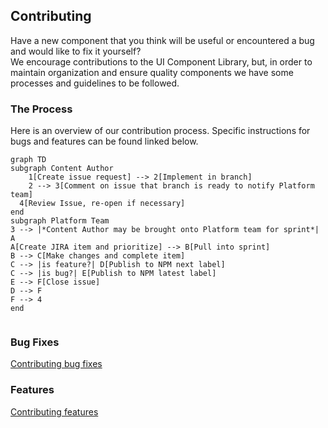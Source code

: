 ## Contributing  

Have a new component that you think will be useful or encountered a bug and would like to fix it yourself?  
We encourage contributions to the UI Component Library, but, in order to maintain organization and ensure quality components we have some processes and guidelines to be followed.

### The Process

Here is an overview of our contribution process.  Specific instructions for bugs and features can be found linked below.
```mermaid
graph TD
subgraph Content Author
	1[Create issue request] --> 2[Implement in branch]
	2 --> 3[Comment on issue that branch is ready to notify Platform team]
  4[Review Issue, re-open if necessary]
end
subgraph Platform Team
3 --> |*Content Author may be brought onto Platform team for sprint*| A
A[Create JIRA item and prioritize] --> B[Pull into sprint]
B --> C[Make changes and complete item]
C --> |is feature?| D[Publish to NPM next label]
C --> |is bug?| E[Publish to NPM latest label]
E --> F[Close issue]
D --> F
F --> 4
end


```

### Bug Fixes

[Contributing bug fixes](.gitlab/contribution_guidelines/contributing_bugfix.md)

### Features

[Contributing features](.gitlab/contribution_guidelines/contributing_feature.md)
